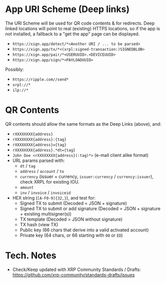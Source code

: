 # App URI Scheme (Deep links)

The URI Scheme will be used for QR code contents & for redirects. Deep linked locations will point to real (existing) HTTPS locations, so if the app is not installed, a fallback to a "get the app" page can be displayed.

- `https://xign.app/detect/*<Another URI / ... to be parsed>`
- `https://xign.app/tx/*<(xrpl:signed-transaction:)SIGNEDBLOB>`
- `https://xign.app/pair/*<USERUUID>.<DEVICEUUID>`
- `https://xign.app/sign/*<PAYLOADUUID>`

Possibly:

- `https://ripple.com//send*`
- `xrpl://*`
- `ilp://*`

# QR Contents

QR contents should allow the same formats as the Deep Links (above), and:

- `rXXXXXXXX{address}`
- `rXXXXXXXX{address}:{tag}`
- `rXXXXXXXX{address}={tag}`
- `rXXXXXXXX{address}.*dt={tag}`
- `John Doe <rXXXXXXXX{address}(:tag)*>` (e-mail client alike format)
- URL params parsed with:
  - `dt` / `tag`
  - `address` / `account` / `to`
  - `currency` (issuer + currency, `issuer:currency` / `currency:issuer`), check XRPL for existing IOU.
  - `amount`
  - `inv` / `invoice` / `invoiceid`
- HEX string (`[A-F0-9]{32,}`), and test for:
  - Signed TX to submit (Decoded = JSON + signature)
  - Signed TX to submit or add signature (Decoded = JSON + signature + existing multisigner(s))
  - TX template (Decoded = JSON without signature)
  - TX hash (view TX)
  - Public key (66 chars that derive into a valid activated account)
  - Private key (64 chars, or 66 starting with `00` or `ED`)

# Tech. Notes

- Check/Keep updated with XRP Community Standards / Drafts: https://github.com/xrp-community/standards-drafts/issues

